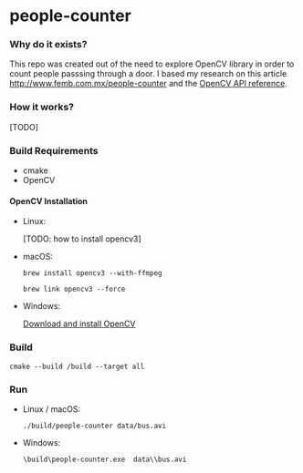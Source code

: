 # people-counter

### Why do it exists?

This repo was created out of the need to explore OpenCV library in order to count people passsing through a door. I based my research on this article http://www.femb.com.mx/people-counter and the [OpenCV API reference](http://docs.opencv.org/3.0-beta/modules/refman.html).

### How it works?

[TODO]

### Build Requirements

* cmake
* OpenCV

#### OpenCV Installation

* Linux:

    [TODO: how to install opencv3]

* macOS:

    `brew install opencv3 --with-ffmpeg`

    `brew link opencv3 --force`

* Windows:

    [Download and install OpenCV](https://sourceforge.net/projects/opencvlibrary/files/opencv-win/3.2.0/opencv-3.2.0-vc14.exe/download)
    
### Build

`cmake --build /build --target all`

### Run

* Linux / macOS:

    `./build/people-counter data/bus.avi`

* Windows:

    `\build\people-counter.exe  data\\bus.avi`
